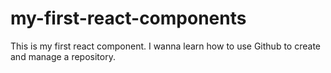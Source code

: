 # my-first-react-components
This is my first react component. I wanna learn how to use Github to create and manage a repository.
